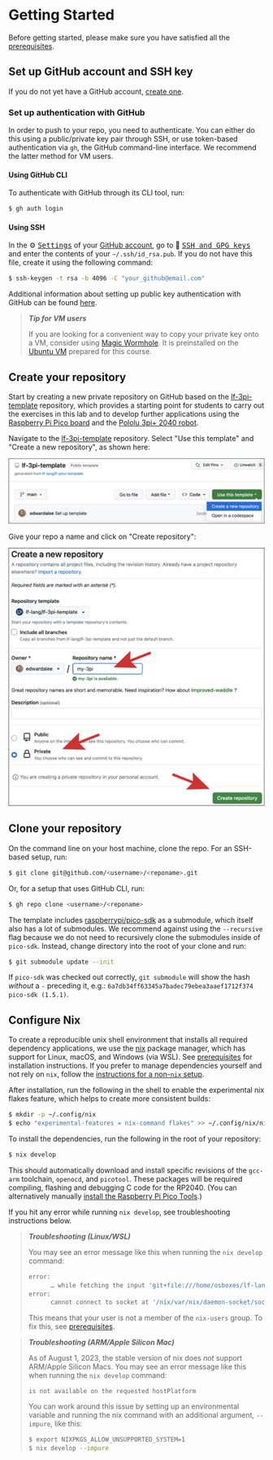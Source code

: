 # Getting Started

Before getting started, please make sure you have satisfied all the [prerequisites](Prerequisites.html).

## Set up GitHub account and SSH key
If you do not yet have a GitHub account, [create one](https://github.com/signup).

### Set up authentication with GitHub
In order to push to your repo, you need to authenticate. You can either do this using a public/private key pair through SSH, or use token-based authentication via `gh`, the GitHub command-line interface. We recommend the latter method for VM users.

#### Using GitHub CLI
To authenticate with GitHub through its CLI tool, run:
```bash
$ gh auth login
```

#### Using SSH
In the ⚙️ [<kbd>Settings</kbd>](https://github.com/settings/profile) of your [GitHub account](https://github.com), go to 🔑 [<kbd>SSH and GPG keys</kbd>](https://github.com/settings/keys) and enter the contents of your `~/.ssh/id_rsa.pub`. If you do not have this file, create it using the following command:
```bash
$ ssh-keygen -t rsa -b 4096 -C "your_github@email.com"
```
Additional information about setting up public key authentication with GitHub can be found [here](https://docs.github.com/en/authentication/connecting-to-github-with-ssh/adding-a-new-ssh-key-to-your-github-account).

> **_Tip for VM users_**
> 
> If you are looking for a convenient way to copy your private key onto a VM, consider using [Magic Wormhole](https://github.com/magic-wormhole/magic-wormhole). It is preinstalled on the [Ubuntu VM](https://vm.lf-lang.org) prepared for this course.


## Create your repository
Start by creating a new private repository on GitHub based on the [lf-3pi-template](https://github.com/lf-lang/lf-3pi-template) repository, which provides a starting point for students to carry out the exercises in this lab and to develop further applications using the [Raspberry Pi Pico board](https://www.raspberrypi.com/products/raspberry-pi-pico/) and the [Pololu 3pi+ 2040 robot](https://www.pololu.com/docs/0J86).

Navigate to the [lf-3pi-template](https://github.com/lf-lang/lf-3pi-template) repository.  Select "Use this template" and "Create a new repository", as shown here:

<img src="img/3piTemplate.png" alt="Template repo"/>

Give your repo a name and click on "Create repository":

<img src="img/my-3pi.png" alt="new repo"/>

## Clone your repository
On the command line on your host machine, clone the repo.
For an SSH-based setup, run:

```bash
$ git clone git@github.com/<username>/<reponame>.git
```

Or, for a setup that uses GitHub CLI, run:

```bash
$ gh repo clone <username>/<reponame>
```

The template includes [raspberrypi/pico-sdk](https://github.com/raspberrypi/pico-sdk) as a submodule, which itself also has a lot of submodules. We recommend against using the `--recursive` flag because we do not need to recursively clone the submodules inside of `pico-sdk`. Instead, change directory into the root of your clone and run:

```bash
$ git submodule update --init
```

If  `pico-sdk` was checked out correctly, `git submodule` will show the hash _without_ a `-` preceding it,
e.g.: `6a7db34ff63345a7badec79ebea3aaef1712f374 pico-sdk (1.5.1)`.


## Configure Nix

To create a reproducible unix shell environment that installs all required dependency applications, we use the [nix](https://nixos.org) package manager, which has support for Linux, macOS, and Windows (via WSL). See [prerequisites](Prerequisites.html) for installation instructions. If you prefer to manage dependencies yourself and not rely on `nix`, follow the [instructions for a non-`nix` setup](Non-Nix.html).

After installation, run the following in the shell to enable the experimental nix flakes feature, which helps to create more consistent builds:

```bash
$ mkdir -p ~/.config/nix
$ echo "experimental-features = nix-command flakes" >> ~/.config/nix/nix.conf
```

To install the dependencies, run the following in the root of your repository:

```bash
$ nix develop
```

This should automatically download and install specific revisions of the `gcc-arm` toolchain, `openocd`, and `picotool`. These packages will be required compiling, flashing and debugging C code for the RP2040.
(You can alternatively manually [install the Raspberry Pi Pico Tools](Non-Nix.html#install-picotool).)

If you hit any error while running `nix develop`, see troubleshooting instructions below.

> **_Troubleshooting (Linux/WSL)_**
>
> You may see an error message like this when running the `nix develop` command:
> ```bash
> error:
>       … while fetching the input 'git+file:///home/osboxes/lf-lang/my-3pi'
> error:
>       cannot connect to socket at '/nix/var/nix/daemon-socket/socket': Permission denied
>
> ```
> This means that your user is not a member of the `nix-users` group. To fix this, see [prerequisites](Prerequisites.html#using-nix-on-linuxwsl).

> **_Troubleshooting (ARM/Apple Silicon Mac)_**
>
> As of August 1, 2023, the stable version of nix does *not* support ARM/Apple Silicon Macs. You may see an error message like this when running the `nix develop` command:
> ```
> is not available on the requested hostPlatform
> ```
> You can work around this issue by setting up an environmental variable and running the nix command with an additional argument, `--impure`, like this:
> ```bash
> $ export NIXPKGS_ALLOW_UNSUPPORTED_SYSTEM=1
> $ nix develop --impure
> ```
